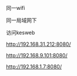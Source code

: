
同一wifi

同一局域网下


访问kesweb

http://192.168.31.212:8080/

http://192.168.9.101:8080/

http://192.168.1.7:8080/




